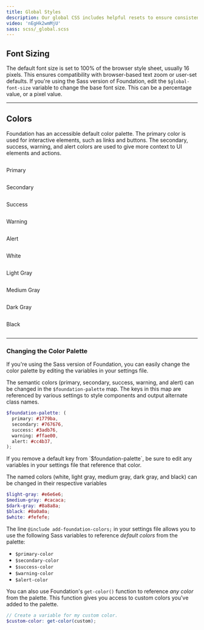 ```yaml
---
title: Global Styles
description: Our global CSS includes helpful resets to ensure consistent styling across browsers.
video: 'nEgHk2wmMjU'
sass: scss/_global.scss
---
```


## Font Sizing

The default font size is set to 100% of the browser style sheet, usually 16 pixels. This ensures compatibility with browser-based text zoom or user-set defaults. If you're using the Sass version of Foundation, edit the `$global-font-size` variable to change the base font size. This can be a percentage value, or a pixel value.

---

## Colors

Foundation has an accessible default color palette. The primary color is used for interactive elements, such as links and buttons. The secondary, success, warning, and alert colors are used to give more context to UI elements and actions.

<div class="row small-up-1 medium-up-3 large-up-5">
  <div class="column column-block">
    <div class="docs-color-block">
      <div class="docs-color-block-primary"></div>
      <p>Primary</p>
    </div>
  </div>
  <div class="column column-block">
    <div class="docs-color-block">
      <div class="docs-color-block-secondary"></div>
      <p>Secondary</p>
    </div>
  </div>
  <div class="column column-block">
    <div class="docs-color-block">
      <div class="docs-color-block-success"></div>
      <p>Success</p>
    </div>
  </div>
  <div class="column column-block">
    <div class="docs-color-block">
      <div class="docs-color-block-warning"></div>
      <p>Warning</p>
    </div>
  </div>
  <div class="column column-block">
    <div class="docs-color-block">
      <div class="docs-color-block-alert"></div>
      <p>Alert</p>
    </div>
  </div>
  <div class="column column-block">
    <div class="docs-color-block">
      <div class="docs-color-block-white"></div>
      <p>White</p>
    </div>
  </div>
  <div class="column column-block">
    <div class="docs-color-block">
      <div class="docs-color-block-light-gray"></div>
      <p>Light Gray</p>
    </div>
  </div>
  <div class="column column-block">
    <div class="docs-color-block">
      <div class="docs-color-block-medium-gray"></div>
      <p>Medium Gray</p>
    </div>
  </div>
  <div class="column column-block">
    <div class="docs-color-block">
      <div class="docs-color-block-dark-gray"></div>
      <p>Dark Gray</p>
    </div>
  </div>
  <div class="column column-block">
    <div class="docs-color-block">
      <div class="docs-color-block-black"></div>
      <p>Black</p>
    </div>
  </div>
</div>

---

### Changing the Color Palette

If you're using the Sass version of Foundation, you can easily change the color palette by editing the variables in your settings file.

The semantic colors (primary, secondary, success, warning, and alert) can be changed in the `$foundation-palette` map. The keys in this map are referenced by various settings to style components and output alternate class names.

```scss
$foundation-palette: (
  primary: #1779ba,
  secondary: #767676,
  success: #3adb76,
  warning: #ffae00,
  alert: #cc4b37,
);
```

<div class="warning callout">
  <p>If you remove a default key from `$foundation-palette`, be sure to edit any variables in your settings file that reference that color.</p>
</div>

The named colors (white, light gray, medium gray, dark gray, and black) can be changed in their respective variables

```scss
$light-gray: #e6e6e6;
$medium-gray: #cacaca;
$dark-gray: #8a8a8a;
$black: #0a0a0a;
$white: #fefefe;
```

The line `@include add-foundation-colors;` in your settings file allows you to use the following Sass variables to reference *default colors* from the palette:

- `$primary-color`
- `$secondary-color`
- `$success-color`
- `$warning-color`
- `$alert-color`

You can also use Foundation's `get-color()` function to reference *any color* from the palette. This function gives you access to custom colors you've added to the palette.

```scss
// Create a variable for my custom color.
$custom-color: get-color(custom);
```
